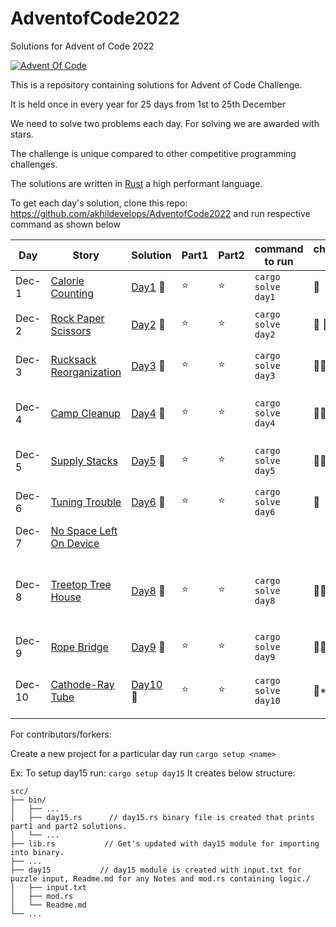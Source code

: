 # AdventofCode2022
Solutions for Advent of Code 2022

[![Advent Of Code](https://miro.medium.com/max/1200/1*XtCMwEXZe2VcH-jfcHwCBQ.jpeg)](https://adventofcode.com/)

This is a repository containing solutions for Advent of Code Challenge. 

It is held once in every year for 25 days from 1st to 25th December 

We need to solve two problems each day. For solving we are awarded with stars.

The challenge is unique compared to other competitive programming challenges.

The solutions are written in [Rust](https://www.rust-lang.org/) a high performant language.

To get each day's solution, clone this repo: https://github.com/akhildevelops/AdventofCode2022 and run respective command as shown below

| Day | Story | Solution | Part1 | Part2 | command to run | challenge level | What I learnt
| --- | --- | --- | --- | --- | --- | --- | --- |
| Dec-1 | [Calorie Counting](https://adventofcode.com/2022/day/1) | [Day1](./src/day1/mod.rs) 🚢 | ⭐ | ⭐  | `cargo solve day1` | 🧗| Rust's Result methods
| Dec-2 | [Rock Paper Scissors](https://adventofcode.com/2022/day/2) | [Day2](./src/day2/mod.rs) 🚢 | ⭐ | ⭐ | `cargo solve day2`|🧗 🧗| Mental Map scenarios/states to integers
| Dec-3 | [Rucksack Reorganization](https://adventofcode.com/2022/day/3) | [Day3](./src/day3/mod.rs) 🚢 | ⭐ | ⭐ | `cargo solve day3`| 🧗🧗| Sets to find common elements
| Dec-4 | [Camp Cleanup](https://adventofcode.com/2022/day/4) | [Day4](./src/day4/mod.rs) 🚢 | ⭐ | ⭐ | `cargo solve day4`|🧗🧗| Check if an element is present in the boundaries.
| Dec-5 | [Supply Stacks](https://adventofcode.com/2022/day/5) | [Day5](./src/day5/mod.rs) 🚢 | ⭐ | ⭐ | `cargo solve day5`| 🧗🧗🧗 | Parse text into columns and borrow checker
| Dec-6 | [Tuning Trouble](https://adventofcode.com/2022/day/6) | [Day6](./src/day6/mod.rs) 🚢 | ⭐ | ⭐ | `cargo solve day6`|🧗| Find non repeating chars in a string.
| Dec-7 | [No Space Left On Device](https://adventofcode.com/2022/day/7) |  |  |  | |  |
| Dec-8 | [Treetop Tree House](https://adventofcode.com/2022/day/8) | [Day8](./src/day8/mod.rs) 🚢 | ⭐ | ⭐ | `cargo solve day8`|🧗🧗| Grid type data structures + create references, not to be owned by closures
| Dec-9 | [Rope Bridge](https://adventofcode.com/2022/day/9) | [Day9](./src/day9/mod.rs) 🚢 | ⭐ | ⭐ | `cargo solve day9`|🧗🧗| Hashets and iterators
| Dec-10 | [Cathode-Ray Tube](https://adventofcode.com/2022/day/10) | [Day10](./src/day10/mod.rs) 🚢 | ⭐ | ⭐ | `cargo solve day10`|🧗*1.5| Code comprehension >>> Code optimization

For contributors/forkers:

Create a new project for a particular day run `cargo setup <name>`

Ex: To setup day15 run: `cargo setup day15` It creates below structure:
```
src/
├── bin/
│   ├── ...
│   ├── day15.rs      // day15.rs binary file is created that prints part1 and part2 solutions.  
│   └── ...
├── lib.rs           // Get's updated with day15 module for importing into binary.
├── ...
├── day15           // day15 module is created with input.txt for puzzle input, Readme.md for any Notes and mod.rs containing logic./
│   ├── input.txt
│   ├── mod.rs
│   └── Readme.md
└── ...
```